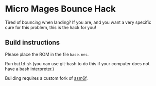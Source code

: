# Micro Mages Bounce Hack

Tired of bouncing when landing? If you are, and you want a very specific cure for this problem, this is the hack for you!

## Build instructions

Please place the ROM in the file `base.nes`.

Run `build.sh` (you can use git-bash to do this if your computer does not have a bash interpreter.)

Building requires a custom fork of [asm6f](github.com/nstbayless/asm6f).